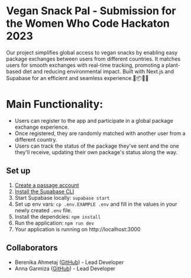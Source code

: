 # Vegan Snack Pal - Submission for the Women Who Code Hackaton 2023
Our project simplifies global access to vegan snacks by enabling easy package exchanges between users from different countries. It matches users for smooth exchanges with real-time tracking, promoting a plant-based diet and reducing environmental impact. Built with Next.js and Supabase for an efficient and seamless experience.🌱📦🔁🍫

# Main Functionality: 
- Users can register to the app and participate in a global package exchange experience.
- Once registered, they are randomly matched with another user from a different country.
- Users can track the status of the package they've sent and the one they'll receive, updating their own package's status along the way. 

## Set up

1. [Create a passage account](https://console.passage.id/register)
2. [Install the Supabase CLI](https://supabase.com/docs/guides/cli#installation)
3. Start Supabase locally: `supabase start`
4. Set up env vars: `cp .env.EXAMPLE .env` and fill in the values in your newly created `.env` file.
5. Install the dependcies: `npm install`
6. Run the application: `npm run dev`
7. Your application is running on http://localhost:3000

## Collaborators 

- Berenika Ahmetaj ([GitHub](https://github.com/johndoe)) - Lead Developer
- Anna Garmiza ([GitHub](https://github.com/annagarmiza)) - Lead Developer

